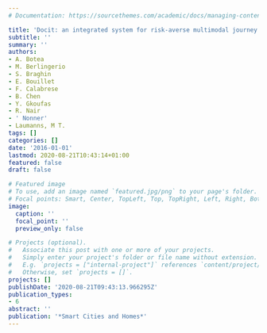 ```yaml
---
# Documentation: https://sourcethemes.com/academic/docs/managing-content/

title: 'Docit: an integrated system for risk-averse multimodal journey advising'
subtitle: ''
summary: ''
authors:
- A. Botea
- M. Berlingerio
- S. Braghin
- E. Bouillet
- F. Calabrese
- B. Chen
- Y. Gkoufas
- R. Nair
- ' Nonner'
- Laumanns, M T.
tags: []
categories: []
date: '2016-01-01'
lastmod: 2020-08-21T10:43:14+01:00
featured: false
draft: false

# Featured image
# To use, add an image named `featured.jpg/png` to your page's folder.
# Focal points: Smart, Center, TopLeft, Top, TopRight, Left, Right, BottomLeft, Bottom, BottomRight.
image:
  caption: ''
  focal_point: ''
  preview_only: false

# Projects (optional).
#   Associate this post with one or more of your projects.
#   Simply enter your project's folder or file name without extension.
#   E.g. `projects = ["internal-project"]` references `content/project/deep-learning/index.md`.
#   Otherwise, set `projects = []`.
projects: []
publishDate: '2020-08-21T09:43:13.966295Z'
publication_types:
- 6
abstract: ''
publication: '*Smart Cities and Homes*'
---
```

